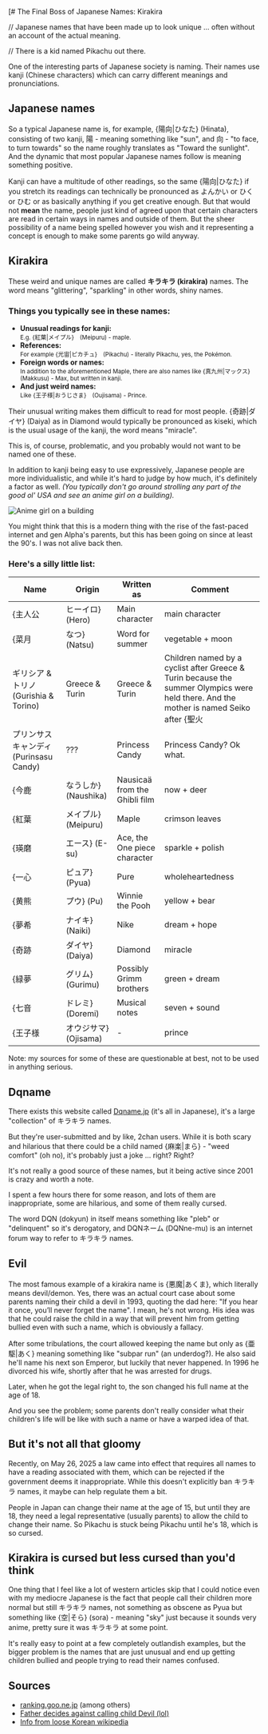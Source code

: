 [# The Final Boss of Japanese Names: Kirakira

// Japanese names that have been made up to look unique ... often without an account of the actual meaning.

// There is a kid named Pikachu out there.

One of the interesting parts of Japanese society is naming. Their names use kanji (Chinese characters) which can carry different meanings and pronunciations.

## Japanese names

So a typical Japanese name is, for example, {陽向|ひなた} (Hinata), consisting of two kanji, 陽 - meaning something like "sun", and 向 - "to face, to turn towards" so the name roughly translates as "Toward the sunlight". And the dynamic that most popular Japanese names follow is meaning something positive.

Kanji can have a multitude of other readings, so the same {陽向|ひなた} if you stretch its readings can technically be pronounced as よんかい or ひく or ひむ or as basically anything if you get creative enough. But that would not **mean** the name, people just kind of agreed upon that certain characters are read in certain ways in names and outside of them. But the sheer possibility of a name being spelled however you wish and it representing a concept is enough to make some parents go wild anyway.

## Kirakira

These weird and unique names are called **キラキラ (kirakira)** names. The word means "glittering", "sparkling" in other words, shiny names.

### Things you typically see in these names:

- **Unusual readings for kanji:**<br>
  <small class="desc">E.g. {紅葉|メイプル}　(Meipuru) - maple.</small>
- **References:**<br>
  <small class="desc">For example {光宙|ピカチュ}　(Pikachu) - literally Pikachu, yes, the Pokémon. </small>
- **Foreign words or names:**<br>
  <small class="desc">In addition to the aforementioned Maple, there are also names like {真九州|マックス}　(Makkusu) - Max, but written in kanji.</small>
- **And just weird names:**<br>
  <small class="desc">Like {王子様|おうじさま}　(Oujisama) - Prince.</small>

Their unusual writing makes them difficult to read for most people. {奇跡|ダイヤ} (Daiya) as in Diamond would typically be pronounced as kiseki, which is the usual usage of the kanji, the word means "miracle".

This is, of course, problematic, and you probably would not want to be named one of these.

In addition to kanji being easy to use expressively, Japanese people are more individualistic, and while it's hard to judge by how much, it's definitely a factor as well. *(You typically don't go around strolling any part of the good ol' USA and see an anime girl on a building).*

![Anime girl on a building](https://ik.imagekit.io/maksiks/Maid-cafe-Akihabara.jpeg ':::nocaption')

You might think that this is a modern thing with the rise of the fast-paced internet and gen Alpha's parents, but this has been going on since at least the 90's. I was not alive back then.

### Here's a silly little list:
| Name                           | Origin           | Written as                    | Comment                                                                                                                               |
|--------------------------------|------------------|-------------------------------|---------------------------------------------------------------------------------------------------------------------------------------|
| {主人公                           | ヒーイロ} (Hero)     | Main character                | main character                                                                                                                        | Isekai main character but in real life. |
| {菜月                            | なつ} (Natsu)      | Word for summer               | vegetable + moon                                                                                                                      | Most people would read this as Natsuki; “Natsu” means summer but it is ignored here |
| ギリシア & トリノ (Gurishia & Torino) | Greece & Turin   | Greece & Turin                | Children named by a cyclist after Greece & Turin because the summer Olympics were held there. And the mother is named Seiko after {聖火 |せいか} (seika) - which means olympic fire too. |
| プリンサスキャンディ (Purinsasu Candy)   | ???              | Princess Candy                | Princess Candy? Ok what.                                                                                                              |
| {今鹿                            | なうしか} (Naushika) | Nausicaä from the Ghibli film | now + deer                                                                                                                            | The sacrifice you have to make to be possibly read as Nausicaä instead of "Now deer". |
| {紅葉                            | メイプル} (Meipuru)  | Maple                         | crimson leaves                                                                                                                        | Unintentional Bofuri reference, she just needs a pet シロップ (Syrup).            |
| {瑛磨                            | エース} (E-su)      | Ace, the One piece character  | sparkle + polish                                                                                                                      | Naming your child after a One Piece character... Cursed.                                                                                        |
| {一心                            | ピュア} (Pyua)      | Pure                          | wholeheartedness                                                                                                                      | Being named wholeheartedness and pure at the same time is cool and poetic, but why?              |
| {黄熊                            | プウ} (Pu)         | Winnie the Pooh               | yellow + bear                                                                                                                         | Winnie the Pooh. I'm sorry. What.                                      |
| {夢希                            | ナイキ} (Naiki)     | Nike                          | dream + hope                                                                                                                          | Yes. Nike. The company. Shoes.                                         |
| {奇跡                            | ダイヤ} (Daiya)     | Diamond                       | miracle                                                                                                                               | This is just confusing.                                                |
| {緑夢                            | グリム} (Gurimu)    | Possibly Grimm brothers       | green + dream                                                                                                                         | English “green” + Japanese “dream” combined.                           |
| {七音                            | ドレミ} (Doremi)    | Musical notes                 | seven + sound                                                                                                                         | Do-re-mi ... I'd think of Ratatouille every time I'd speak to this person. |
| {王子様                           | オウジサマ} (Ojisama) | -                             | prince                                                                                                                                | Cringey                                                                        |

Note: my sources for some of these are questionable at best, not to be used in anything serious.

## Dqname

There exists this website called [Dqname.jp](https://dqname.jp) (it's all in Japanese), it's a large "collection" of キラキラ names.<br>

But they're user-submitted and by like, 2chan users. While it is both scary and hilarious that there could be a child named {麻楽|まら} - "weed comfort" (oh no), it's probably just a joke ... right? Right?

It's not really a good source of these names, but it being active since 2001 is crazy and worth a note.

I spent a few hours there for some reason, and lots of them are inappropriate, some are hilarious, and some of them really cursed.

The word DQN (dokyun) in itself means something like "pleb" or "delinquent" so it's derogatory, and DQNネーム (DQNne-mu) is an internet forum way to refer to キラキラ names.

## Evil

The most famous example of a kirakira name is {悪魔|あくま}, which literally means devil/demon. Yes, there was an actual court case about some parents naming their child a devil in 1993, quoting the dad here: "If you hear it once, you’ll never forget the name". I mean, he's not wrong. His idea was that he could raise the child in a way that will prevent him from getting bullied even with such a name, which is obviously a fallacy.

After some tribulations, the court allowed keeping the name but only as {亜駆|あく} meaning something like "subpar run" (an underdog?). He also said he'll name his next son Emperor, but luckily that never happened. In 1996 he divorced his wife, shortly after that he was arrested for drugs.

Later, when he got the legal right to, the son changed his full name at the age of 18.

And you see the problem; some parents don't really consider what their children's life will be like with such a name or have a warped idea of that.

## But it's not all that gloomy

Recently, on May 26, 2025 a law came into effect that requires all names to have a reading associated with them, which can be rejected if the government deems it inappropriate. While this doesn't explicitly ban キラキラ names, it maybe can help regulate them a bit.

People in Japan can change their name at the age of 15, but until they are 18, they need a legal representative (usually parents) to allow the child to change their name. So Pikachu is stuck being Pikachu until he's 18, which is so cursed.

## Kirakira is cursed but less cursed than you'd think

One thing that I feel like a lot of western articles skip that I could notice even with my mediocre Japanese is the fact that people call their children more normal but still キラキラ names, not something as obscene as Pyua but something like {空|そら} (sora) - meaning "sky" just because it sounds very anime, pretty sure it was キラキラ at some point.

It's really easy to point at a few completely outlandish examples, but the bigger problem is the names that are just unusual and end up getting children bullied and people trying to read their names confused.

## Sources
- [ranking.goo.ne.jp](https://ranking.goo.ne.jp/column/6010/ranking/52086) (among others)
- [Father decides against calling child Devil (lol)](https://www.upi.com/Archives/1994/02/15/Father-decides-against-calling-child-Devil/2302761288400/)
- [Info from loose Korean wikipedia](https://en.namu.wiki/w/%EC%9D%B4%EB%A6%84%EC%9D%B4%20%EC%95%85%EB%A7%88%EC%9D%B8%20%EC%95%84%EC%9D%B4)